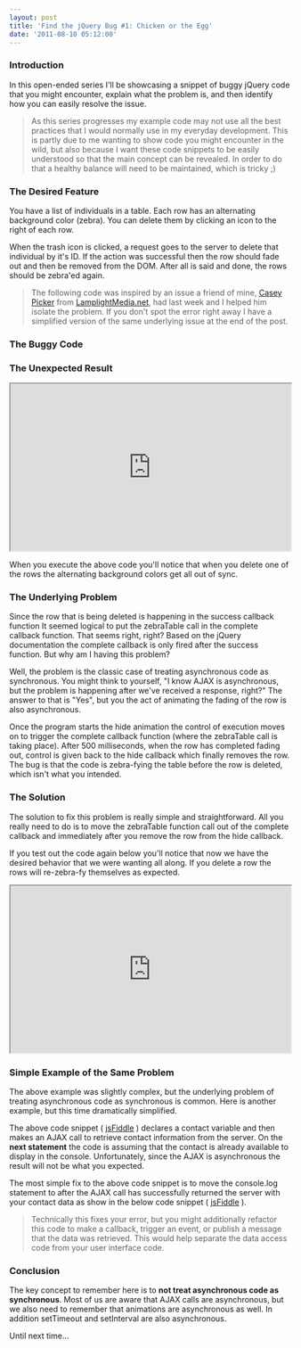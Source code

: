 ```yaml
---
layout: post
title: 'Find the jQuery Bug #1: Chicken or the Egg'
date: '2011-08-10 05:12:00'
---
```


<h3>
Introduction</h3>

In this open-ended series I'll be showcasing a snippet of buggy jQuery code that you might encounter, explain what the problem is, and then identify how you can easily resolve the issue.

<blockquote>
As this series progresses my example code may not use all the best practices that I would normally use in my everyday development. This is partly due to me wanting to show code you might encounter in the wild, but also because I want these code snippets to be easily understood so that the main concept can be revealed. In order to do that a healthy balance will need to be maintained, which is tricky ;)</blockquote>

<h3>
The Desired Feature</h3>

You have a list of individuals in a table. Each row has an alternating background color (zebra). You can delete them by clicking an icon to the right of each row.

When the trash icon is clicked, a request goes to the server to delete that individual by it's ID. If the action was successful then the row should fade out and then be removed from the DOM. After all is said and done, the rows should be zebra'ed again.

<blockquote>
The following code was inspired by an issue a friend of mine, <a href="http://twitter.com/caseypicker" target="_blank">Casey Picker</a> from <a href="http://lamplightmedia.net/" target="_blank">LamplightMedia.net</a>, had last week and I helped him isolate the problem. If you don't spot the error right away I have a simplified version of the same underlying issue at the end of the post.</blockquote>

<h3>
The Buggy Code</h3>

<script src="https://gist.github.com/1124506.js?file=fiddle.js">
</script>
<h3>
The Unexpected Result</h3>

<iframe src="http://jsfiddle.net/KyH2y/embedded/result,html,js" style="height: 300px; width: 100%;"></iframe>

When you execute the above code you'll notice that when you delete one of the rows the alternating background colors get all out of sync. 

<h3>
The Underlying Problem</h3>

Since the row that is being deleted is happening in the success callback function It seemed logical to put the zebraTable call in the complete callback function. That seems right, right? Based on the jQuery documentation the complete callback is only fired after the success function. But why am I having this problem?

Well, the problem is the classic case of treating asynchronous code as synchronous. You might think to yourself, "I know AJAX is asynchronous, but the problem is happening after we've received a response, right?" The answer to that is "Yes", but you the act of animating the fading of the row is also asynchronous.

Once the program starts the hide animation the control of execution moves on to trigger the complete callback function (where the zebraTable call is taking place). After 500 milliseconds, when the row has completed fading out, control is given back to the hide callback which finally removes the row. The bug is that the code is zebra-fying the table before the row is deleted, which isn't what you intended.

<h3>
The Solution</h3>

The solution to fix this problem is really simple and straightforward. All you really need to do is to move the zebraTable function call out of the complete callback and immediately after you remove the row from the hide callback. 

<script src="https://gist.github.com/1124539.js?file=gistfile1.js">
</script>
If you test out the code again below you'll notice that now we have the desired behavior that we were wanting all along. If you delete a row the rows will re-zebra-fy themselves as expected.

<iframe src="http://jsfiddle.net/7y69R/embedded/result,html,js" style="height: 300px; width: 100%;"></iframe>

<h3>
Simple Example of the Same Problem</h3>

The above example was slightly complex, but the underlying problem of treating asynchronous code as synchronous is common. Here is another example, but this time dramatically simplified. 

<script src="https://gist.github.com/1130095.js?file=fiddle.js">
</script>
The above code snippet ( <a href="http://jsfiddle.net/zhqry/" target="_blank">jsFiddle</a> ) declares a contact variable and then makes an AJAX call to retrieve contact information from the server. On the <b>next statement</b> the code is assuming that the contact is already available to display in the console. Unfortunately, since the AJAX is asynchronous the result will not be what you expected.

The most simple fix to the above code snippet is to move the console.log statement to after the AJAX call has successfully returned the server with your contact data as show in the below code snippet ( <a href="http://jsfiddle.net/vFjZJ/" target="_blank">jsFiddle</a> ).

<script src="https://gist.github.com/1130097.js?file=fiddle.js">
</script>
<blockquote>
Technically this fixes your error, but you might additionally refactor this code to make a callback, trigger an event, or publish a message that the data was retrieved. This would help separate the data access code from your user interface code.</blockquote>

<h3>
Conclusion</h3>

The key concept to remember here is to <strong>not treat asynchronous code as synchronous</strong>. Most of us are aware that AJAX calls are asynchronous, but we also need to remember that animations are asynchronous as well. In addition setTimeout and setInterval are also asynchronous.

Until next time...